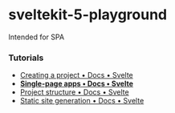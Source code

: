 sveltekit-5-playground
======================
Intended for SPA

### Tutorials
- [Creating a project • Docs • Svelte](https://svelte.dev/docs/kit/creating-a-project)
- [**Single-page apps • Docs • Svelte**](https://svelte.dev/docs/kit/single-page-apps)
- [Project structure • Docs • Svelte](https://svelte.dev/docs/kit/project-structure)
- [Static site generation • Docs • Svelte](https://svelte.dev/docs/kit/adapter-static)
